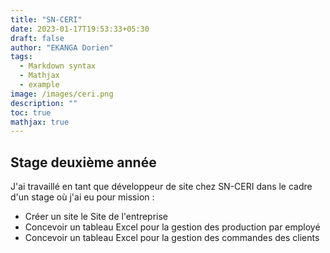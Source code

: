 ```yaml
---
title: "SN-CERI"
date: 2023-01-17T19:53:33+05:30
draft: false
author: "EKANGA Dorien"
tags:
  - Markdown syntax
  - Mathjax
  - example
image: /images/ceri.png
description: ""
toc: true
mathjax: true
---
```

## Stage deuxième année
J'ai travaillé en tant que développeur de site chez SN-CERI dans le cadre d'un stage où j'ai eu pour mission :

 - Créer un site  le Site de l'entreprise
 - Concevoir un tableau Excel pour la gestion des production par employé
 - Concevoir un tableau Excel pour la gestion des commandes des clients 

